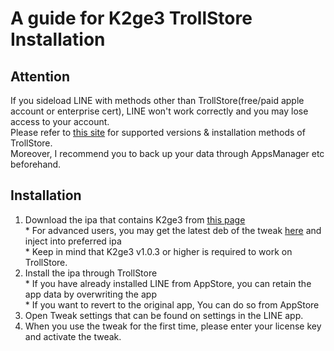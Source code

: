# A guide for K2ge3 TrollStore Installation

## Attention
If you sideload LINE with methods other than TrollStore(free/paid apple account or enterprise cert), LINE won't work correctly and you may lose access to your account.<br>
Please refer to [this site](https://ios.cfw.guide/installing-trollstore/) for supported versions & installation methods of TrollStore.<br>
Moreover, I recommend you to back up your data through AppsManager etc beforehand.

## Installation
1. Download the ipa that contains K2ge3 from [this page](https://github.com/m4fn3/k2ge3_trollstore/releases/latest)<br>* For advanced users, you may get the latest deb of the tweak [here](https://github.com/m4fn3/repo/tree/master/debs) and inject into preferred ipa<br>* Keep in mind that K2ge3 v1.0.3 or higher is required to work on TrollStore.
2. Install the ipa through TrollStore<br>* If you have already installed LINE from AppStore, you can retain the app data by overwriting the app<br>* If you want to revert to the original app, You can do so from AppStore
3. Open Tweak settings that can be found on settings in the LINE app.
4. When you use the tweak for the first time, please enter your license key and activate the tweak.
